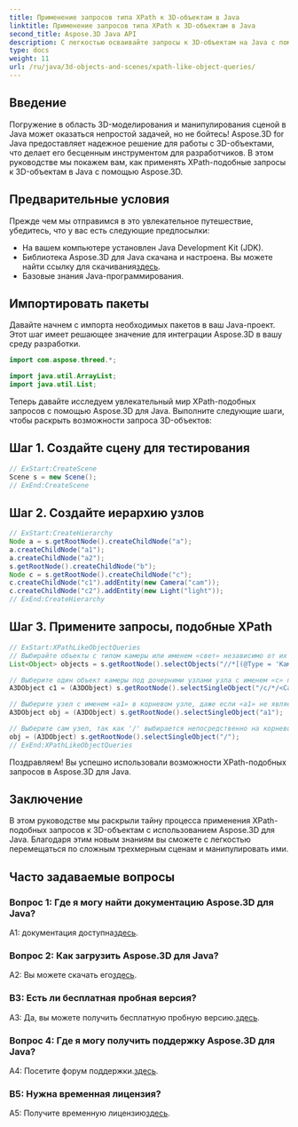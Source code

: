 ```yaml
---
title: Применение запросов типа XPath к 3D-объектам в Java
linktitle: Применение запросов типа XPath к 3D-объектам в Java
second_title: Aspose.3D Java API
description: С легкостью осваивайте запросы к 3D-объектам на Java с помощью Aspose.3D. Применяйте запросы, подобные XPath, манипулируйте сценами и повышайте уровень своей 3D-разработки.
type: docs
weight: 11
url: /ru/java/3d-objects-and-scenes/xpath-like-object-queries/
---
```

## Введение

Погружение в область 3D-моделирования и манипулирования сценой в Java может оказаться непростой задачей, но не бойтесь! Aspose.3D for Java предоставляет надежное решение для работы с 3D-объектами, что делает его бесценным инструментом для разработчиков. В этом руководстве мы покажем вам, как применять XPath-подобные запросы к 3D-объектам в Java с помощью Aspose.3D.

## Предварительные условия

Прежде чем мы отправимся в это увлекательное путешествие, убедитесь, что у вас есть следующие предпосылки:

- На вашем компьютере установлен Java Development Kit (JDK).
-  Библиотека Aspose.3D для Java скачана и настроена. Вы можете найти ссылку для скачивания[здесь](https://releases.aspose.com/3d/java/).
- Базовые знания Java-программирования.

## Импортировать пакеты

Давайте начнем с импорта необходимых пакетов в ваш Java-проект. Этот шаг имеет решающее значение для интеграции Aspose.3D в вашу среду разработки.

```java
import com.aspose.threed.*;

import java.util.ArrayList;
import java.util.List;
```

Теперь давайте исследуем увлекательный мир XPath-подобных запросов с помощью Aspose.3D для Java. Выполните следующие шаги, чтобы раскрыть возможности запроса 3D-объектов:

## Шаг 1. Создайте сцену для тестирования

```java
// ExStart:CreateScene
Scene s = new Scene();
// ExEnd:CreateScene
```

## Шаг 2. Создайте иерархию узлов

```java
// ExStart:CreateHierarchy
Node a = s.getRootNode().createChildNode("a");
a.createChildNode("a1");
a.createChildNode("a2");
s.getRootNode().createChildNode("b");
Node c = s.getRootNode().createChildNode("c");
c.createChildNode("c1").addEntity(new Camera("cam"));
c.createChildNode("c2").addEntity(new Light("light"));
// ExEnd:CreateHierarchy
```

## Шаг 3. Примените запросы, подобные XPath

```java
// ExStart:XPathLikeObjectQueries
// Выбирайте объекты с типом камеры или именем «свет» независимо от их местоположения.
List<Object> objects = s.getRootNode().selectObjects("//*[(@Type = 'Камера') или (@Name = 'light')]");

// Выберите один объект камеры под дочерними узлами узла с именем «c» под корневым узлом.
A3DObject c1 = (A3DObject) s.getRootNode().selectSingleObject("/c/*/<Camera>");

// Выберите узел с именем «a1» в корневом узле, даже если «a1» не является непосредственно дочерним узлом.
A3DObject obj = (A3DObject) s.getRootNode().selectSingleObject("a1");

// Выберите сам узел, так как '/' выбирается непосредственно на корневом узле.
obj = (A3DObject) s.getRootNode().selectSingleObject("/");
// ExEnd:XPathLikeObjectQueries
```

Поздравляем! Вы успешно использовали возможности XPath-подобных запросов в Aspose.3D для Java.

## Заключение

В этом руководстве мы раскрыли тайну процесса применения XPath-подобных запросов к 3D-объектам с использованием Aspose.3D для Java. Благодаря этим новым знаниям вы сможете с легкостью перемещаться по сложным трехмерным сценам и манипулировать ими.

## Часто задаваемые вопросы

### Вопрос 1: Где я могу найти документацию Aspose.3D для Java?

 A1: документация доступна[здесь](https://reference.aspose.com/3d/java/).

### Вопрос 2: Как загрузить Aspose.3D для Java?

 A2: Вы можете скачать его[здесь](https://releases.aspose.com/3d/java/).

### В3: Есть ли бесплатная пробная версия?

 A3: Да, вы можете получить бесплатную пробную версию.[здесь](https://releases.aspose.com/).

### Вопрос 4: Где я могу получить поддержку Aspose.3D для Java?

 A4: Посетите форум поддержки.[здесь](https://forum.aspose.com/c/3d/18).

### В5: Нужна временная лицензия?

 A5: Получите временную лицензию[здесь](https://purchase.aspose.com/temporary-license/).